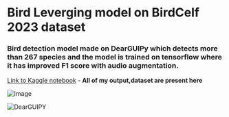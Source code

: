 # Bird Leverging model on BirdCelf 2023 dataset

### Bird detection model made on DearGUIPy which detects more than 267 species and the model is trained on tensorflow where it has improved F1 score with audio augmentation.

[Link to Kaggle notebook](https://www.kaggle.com/code/pullagurasujal/leverging-bird-model) - **All of my output,dataset are present here**

![Image](https://github.com/user-attachments/assets/8323d9c8-1042-4ece-a3cf-277a6770a2b9)


![DearGUIPY](https://github.com/user-attachments/assets/e6a69683-825f-4d12-bc10-f6a5b6c7e95d)
